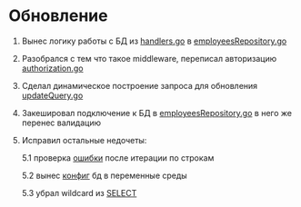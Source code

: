 # Обновление
1. Вынес логику работы с БД из [handlers.go](internal/handlers/handlers.go#L30) в [employeesRepository.go](internal/repositories/employeesRepository/employeesRepository.go)
2. Разобрался с тем что такое middleware, переписал авторизацию [authorization.go](internal/middleware/authorization.go)
3. Сделал динамическое построение запроса для обновления [updateQuery.go](internal/dbservice/updateQuery.go#L43)
4. Закешировал подключение к БД в [employeesRepository.go](internal/repositories/employeesRepository/employeesRepository.go#L26) в него же перенес валидацию 
5. Исправил остальные недочеты: 
    
    5.1 проверка [ошибки](internal/dbservice/dbservice.go#L149) после итерации по строкам
    
    5.2 вынес [конфиг](internal/dbservice/dbservice.go#L15) бд в переменные среды
    
    5.3 убрал wildcard из [SELECT](internal/dbservice/dbservice.go#L107)
